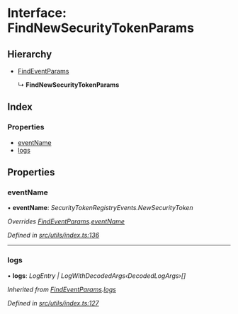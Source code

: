 # Interface: FindNewSecurityTokenParams

## Hierarchy

* [FindEventParams](_utils_index_.findeventparams.md)

  ↳ **FindNewSecurityTokenParams**

## Index

### Properties

* [eventName](_utils_index_.findnewsecuritytokenparams.md#eventname)
* [logs](_utils_index_.findnewsecuritytokenparams.md#logs)

## Properties

###  eventName

• **eventName**: *SecurityTokenRegistryEvents.NewSecurityToken*

*Overrides [FindEventParams](_utils_index_.findeventparams.md).[eventName](_utils_index_.findeventparams.md#eventname)*

*Defined in [src/utils/index.ts:136](https://github.com/PolymathNetwork/polymath-sdk/blob/ade5412/src/utils/index.ts#L136)*

___

###  logs

• **logs**: *LogEntry | LogWithDecodedArgs‹DecodedLogArgs›[]*

*Inherited from [FindEventParams](_utils_index_.findeventparams.md).[logs](_utils_index_.findeventparams.md#logs)*

*Defined in [src/utils/index.ts:127](https://github.com/PolymathNetwork/polymath-sdk/blob/ade5412/src/utils/index.ts#L127)*
